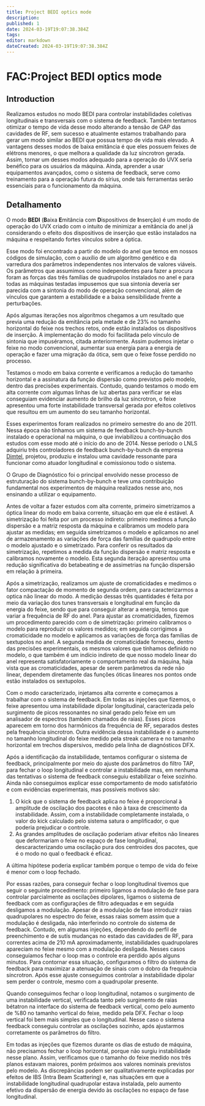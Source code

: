 ```yaml
---
title: Project BEDI optics mode
description: 
published: 1
date: 2024-03-19T19:07:38.384Z
tags: 
editor: markdown
dateCreated: 2024-03-19T19:07:38.384Z
---
```


# FAC:Project BEDI optics mode

## Introduction

Realizamos estudos no modo BEDI para controlar instabilidades coletivas longitudinais e transversais com o sistema de feedback. Também tentamos otimizar o tempo de vida desse modo alterando a tensão de GAP das cavidades de RF, sem sucesso e atualmente estamos trabalhando para gerar um modo similar ao BEDI que possua tempo de vida mais elevado. A vantagens desses modos de baixa emitância é que eles possuem feixes de elétrons menores, o que melhora a qualidade da luz síncrotron gerada. Assim, tornar um desses modos adequado para a operação do UVX seria benéfico para os usuários da máquina. Ainda, aprender a usar equipamentos avançados, como o sistema de feedback, serve como treinamento para a operação futura do sírius, onde tais ferramentas serão essenciais para o funcionamento da máquina.

## Detalhamento

O modo **BEDI** (**B**aixa **E**mitância com **D**ispositivos de **I**nserção) é um modo de operação do UVX criado com o intuito de minimizar a emitância do anel já considerando o efeito dos dispositivos de inserção que estão instalados na máquina e respeitando fortes vínculos sobre a óptica.

Esse modo foi encontrado a partir do modelo do anel que temos em nossos códigos de simulação, com o auxílio de um algorítmo genético e da varredura dos parâmetros independentes nos intervalos de valores viáveis. Os parâmetros que assumimos como independentes para fazer a procura foram as forças das três famílias de quadrupolos instalados no anel e para todas as máquinas testadas impusemos que sua sintonia deveria ser parecida com a sintonia do modo de operação convencional, além de vínculos que garantem a estabilidade e a baixa sensibilidade frente a perturbações.

Após algumas iterações nos algorítmos chegamos a um resultado que previa uma redução da emitância pela metade e de 23% no tamanho horizontal do feixe nos trechos retos, onde estão instalados os dispositivos de inserção. A implementação do modo foi facilitada pelo vínculo de sintonia que impuséramos, citada anteriormente. Assim pudemos injetar o feixe no modo convencional, aumentar sua energia para a energia de operação e fazer uma migração da ótica, sem que o feixe fosse perdido no processo.

Testamos o modo em baixa corrente e verificamos a redução do tamanho horizontal e a assinatura da função dispersão como previstos pelo modelo, dentro das precisões experimentais. Contudo, quando testamos o modo em alta corrente com algumas linhas de luz abertas para verificar se elas conseguiam evidenciar aumento de brilho da luz síncrotron, o feixe apresentou uma forte instabilidade transversal gerada por efeitos coletivos que resultou em um aumento do seu tamanho horizontal.

Esses experimentos foram realizados no primeiro semestre do ano de 2011. Nessa época não tínhamos um sistema de feedback bunch-by-bunch instalado e operacional na máquina, o que inviabilizou a continuação dos estudos com esse modo até o início do ano de 2014. Nesse período o LNLS adquiriu três controladores de feedback bunch-by-bunch da empresa [Dimtel](http://www.dimtel.com/), projetou, produziu e instalou uma cavidade ressonante para funcionar como atuador longitudinal e comissionou todo o sistema.

O Grupo de Diagnóstico foi o principal envolvido nesse processo de estruturação do sistema bunch-by-bunch e teve uma contribuição fundamental nos experimentos de máquina realizados nesse ano, nos ensinando a utilizar o equipamento.

Antes de voltar a fazer estudos com alta corrente, primeiro simetrizamos a óptica linear do modo em baixa corrente, situação em que ele é estável. A simetrização foi feita por um processo indireto: primeiro medimos a função dispersão e a matriz resposta da máquina e calibramos um modelo para ajustar as medidas; em seguida simetrizamos o modelo e aplicamos no anel de armazenamento as variações de força das famílias de quadrupolo entre o modelo ajustado e o simetrizado. Para conferir os resultados da simetrização, repetimos a medida da função dispersão e matriz resposta e calibramos novamente o modelo. Esta segunda iteração apresentou uma redução significativa do betabeating e de assimetrias na função dispersão em relação à primeira.

Após a simetrização, realizamos um ajuste de cromaticidades e medimos o fator compactação de momento de segunda ordem, para caracterizarmos a optica não linear do modo. A medição dessas três quantidades é feita por meio da variação dos tunes transversais e longitudinal em função da energia do feixe, sendo que para conseguir alterar a energia, temos que variar a frequência de RF do anel. Para ajustar as cromaticidades, fizemos um procedimento parecido com o de simetrização: primeiro calibramos o modelo para reproduzir os valores medidos; em seguida corrigimos a cromaticidade no modelo e aplicamos as variações de força das famílias de sextupolos no anel. A segunda medida de cromaticidade forneceu, dentro das precisões experimentais, os mesmos valores que tínhamos definido no modelo, o que também é um indício indireto de que nosso modelo linear do anel representa satisfatoriamente o comportamento real da máquina, haja vista que as cromaticidades, apesar de serem parâmetros da rede não linear, dependem diretamente das funções óticas lineares nos pontos onde estão instalados os sextupolos.

Com o modo caracterizado, injetamos alta corrente e começamos a trabalhar com o sistema de feedback. Em todas as injeções que fizemos, o feixe apresentou uma instabilidade dipolar longitudinal, caracterizada pelo surgimento de picos ressonantes no sinal gerado pelo feixe em um analisador de espectros (também chamados de raias). Esses picos aparecem em torno dos harmônicos da frequência de RF, separados destes pela frequência síncrotron. Outra evidência dessa instabilidade é o aumento no tamanho longitudinal do feixe medido pela streak camera e no tamanho horizontal em trechos dispersivos, medido pela linha de diagnósticos DFX.

Após a identificação da instabilidade, tentamos configurar o sistema de feedback, principalmente por meio do ajuste dos parâmetros do filtro TAP, para fechar o loop longitudinal e controlar a instabilidade mas, em nenhuma das tentativas o sistema de feedback conseguiu estabilizar o feixe sozinho. Ainda não conseguimos explicar esse comportamento de modo satisfatório e com evidências experimentais, mas possíveis motivos são:

1. O kick que o sistema de feedback aplica no feixe é proporcional à amplitude de oscilação dos pacotes e não à taxa de crescimento da instabilidade. Assim, com a instabilidade completamente instalada, o valor do kick calculado pelo sistema satura o amplificador, o que poderia prejudicar o controle.
2. As grandes amplitudes de oscilação poderiam ativar efeitos não lineares que deformariam o feixe no espaço de fase longitudinal, descaracterizando uma oscilação pura dos centroides dos pacotes, que é o modo no qual o feedback é eficaz.

A última hipótese poderia explicar também porque o tempo de vida do feixe é menor com o loop fechado.

Por essas razões, para conseguir fechar o loop longitudinal tivemos que seguir o seguinte procedimento: primeiro ligamos a modulação de fase para controlar parcialmente as oscilações dipolares, ligamos o sistema de feedback com as configurações de filtro adequadas e em seguida desligamos a modulação. Apesar de a modulação de fase introduzir raias quadrupolares no espectro do feixe, essas raias somem assim que a modulação é desligada, não interferindo no controle do sistema de feedback. Contudo, em algumas injeções, dependendo do perfil de preenchimento e de sutís mudanças no estado das cavidades de RF, para correntes acima de 210 mA aproximadamente, instabilidades quadrupolares apareciam no feixe mesmo com a modulação desligada. Nesses casos conseguíamos fechar o loop mas o controle era perdido após alguns minutos. Para contornar essa situação, configuramos o filtro do sistema de feedback para maximizar a atenuação de sinais com o dobro da frequência síncrotron. Após esse ajuste conseguimos controlar a instabilidade dipolar sem perder o controle, mesmo com a quadrupolar presente.

Quando conseguimos fechar o loop longitudinal, notamos o surgimento de uma instabilidade vertical, verificada tanto pelo surgimento de raias bétatron na interface do sistema de feedback vertical, como pelo aumento de %80 no tamanho vertical do feixe, medido pela DFX. Fechar o loop vertical foi bem mais simples que o longitudinal. Nesse caso o sistema feedback conseguiu controlar as oscilações sozinho, após ajustarmos corretamente os parâmetros do filtro.

Em todas as injeções que fizemos durante os dias de estudo de máquina, não precisamos fechar o loop horizontal, porque não surgiu instabilidade nesse plano. Assim, verificamos que o tamanho do feixe medido nos três planos estavam maiores, porém próximos aos valores nominais previstos pelo modelo. As discrepâncias podem ser qualitativamente explicadas por efeitos de IBS (Intra Beam Scattering) e, nas situações em que a instabilidade longitudinal quadrupolar estava instalada, pelo aumento efetivo da dispersão de energia devido às oscilações no espaço de fase longitudinal. 